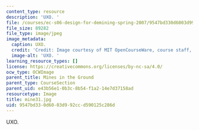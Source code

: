 ```yaml
---
content_type: resource
description: 'UXO. '
file: /courses/ec-s06-design-for-demining-spring-2007/9547bd330d6003d992ccd590125c286d_mine31.jpg
file_size: 89282
file_type: image/jpeg
image_metadata:
  caption: UXO.
  credit: 'Credit: Image courtesy of MIT OpenCourseWare, course staff, and students.'
  image-alt: 'UXO. '
learning_resource_types: []
license: https://creativecommons.org/licenses/by-nc-sa/4.0/
ocw_type: OCWImage
parent_title: Mines in the Ground
parent_type: CourseSection
parent_uid: e43b56e1-0b3c-8b54-f1a2-14e7d37158ad
resourcetype: Image
title: mine31.jpg
uid: 9547bd33-0d60-03d9-92cc-d590125c286d
---
```

UXO. 